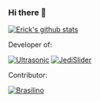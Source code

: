 ### Hi there 👋

[![Erick's github stats](https://github-readme-stats.vercel.app/api?username=ErickSimoes&count_private=true&show_icons=true&include_all_commits=true)](https://github.com/ErickSimoes)

Developer of:

[![Ultrasonic](https://github-readme-stats.vercel.app/api/pin/?username=ErickSimoes&repo=ultrasonic)](https://github.com/ErickSimoes/Ultrasonic)
[![JediSlider](https://github-readme-stats.vercel.app/api/pin/?username=ErickSimoes&repo=JediSlider)](https://github.com/ErickSimoes/JediSlider)

Contributor:

[![Brasilino](https://github-readme-stats.vercel.app/api/pin/?username=OtacilioN&repo=Brasilino)](https://github.com/OtacilioN/Brasilino)

<!--
**ErickSimoes/ErickSimoes** is a ✨ _special_ ✨ repository because its `README.md` (this file) appears on your GitHub profile.

Here are some ideas to get you started:

- 🔭 I’m currently working on ...
- 🌱 I’m currently learning ...
- 👯 I’m looking to collaborate on ...
- 🤔 I’m looking for help with ...
- 💬 Ask me about ...
- 📫 How to reach me: ...
- 😄 Pronouns: ...
- ⚡ Fun fact: ...
-->
